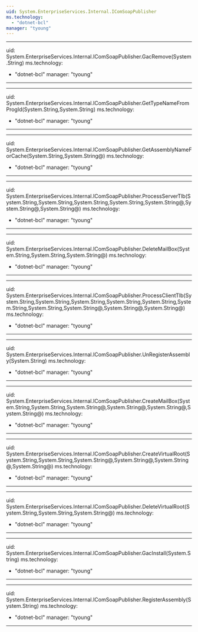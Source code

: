 ```yaml
---
uid: System.EnterpriseServices.Internal.IComSoapPublisher
ms.technology: 
  - "dotnet-bcl"
manager: "tyoung"
---
```


---
uid: System.EnterpriseServices.Internal.IComSoapPublisher.GacRemove(System.String)
ms.technology: 
  - "dotnet-bcl"
manager: "tyoung"
---

---
uid: System.EnterpriseServices.Internal.IComSoapPublisher.GetTypeNameFromProgId(System.String,System.String)
ms.technology: 
  - "dotnet-bcl"
manager: "tyoung"
---

---
uid: System.EnterpriseServices.Internal.IComSoapPublisher.GetAssemblyNameForCache(System.String,System.String@)
ms.technology: 
  - "dotnet-bcl"
manager: "tyoung"
---

---
uid: System.EnterpriseServices.Internal.IComSoapPublisher.ProcessServerTlb(System.String,System.String,System.String,System.String,System.String@,System.String@,System.String@)
ms.technology: 
  - "dotnet-bcl"
manager: "tyoung"
---

---
uid: System.EnterpriseServices.Internal.IComSoapPublisher.DeleteMailBox(System.String,System.String,System.String@)
ms.technology: 
  - "dotnet-bcl"
manager: "tyoung"
---

---
uid: System.EnterpriseServices.Internal.IComSoapPublisher.ProcessClientTlb(System.String,System.String,System.String,System.String,System.String,System.String,System.String,System.String@,System.String@,System.String@)
ms.technology: 
  - "dotnet-bcl"
manager: "tyoung"
---

---
uid: System.EnterpriseServices.Internal.IComSoapPublisher.UnRegisterAssembly(System.String)
ms.technology: 
  - "dotnet-bcl"
manager: "tyoung"
---

---
uid: System.EnterpriseServices.Internal.IComSoapPublisher.CreateMailBox(System.String,System.String,System.String@,System.String@,System.String@,System.String@)
ms.technology: 
  - "dotnet-bcl"
manager: "tyoung"
---

---
uid: System.EnterpriseServices.Internal.IComSoapPublisher.CreateVirtualRoot(System.String,System.String,System.String@,System.String@,System.String@,System.String@)
ms.technology: 
  - "dotnet-bcl"
manager: "tyoung"
---

---
uid: System.EnterpriseServices.Internal.IComSoapPublisher.DeleteVirtualRoot(System.String,System.String,System.String@)
ms.technology: 
  - "dotnet-bcl"
manager: "tyoung"
---

---
uid: System.EnterpriseServices.Internal.IComSoapPublisher.GacInstall(System.String)
ms.technology: 
  - "dotnet-bcl"
manager: "tyoung"
---

---
uid: System.EnterpriseServices.Internal.IComSoapPublisher.RegisterAssembly(System.String)
ms.technology: 
  - "dotnet-bcl"
manager: "tyoung"
---
